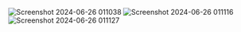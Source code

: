 
![Screenshot 2024-06-26 011038](https://github.com/sunil8654/trainingsession2_25june_task/assets/158507694/bbfc5b90-c8f0-4d27-80fb-4ba7801bde01)
![Screenshot 2024-06-26 011116](https://github.com/sunil8654/trainingsession2_25june_task/assets/158507694/f4a5c092-12f1-4429-9f78-23746b500a7f)
![Screenshot 2024-06-26 011127](https://github.com/sunil8654/trainingsession2_25june_task/assets/158507694/fb50262f-5d7a-40ea-9165-a858548ea756)
